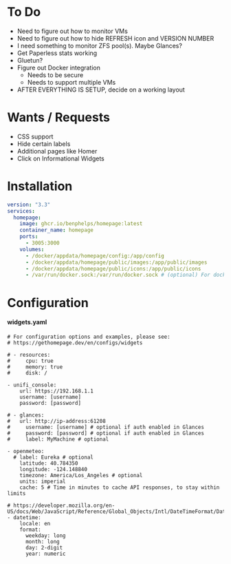 # To Do #

- Need to figure out how to monitor VMs
- Need to figure out how to hide REFRESH icon and VERSION NUMBER
- I need something to monitor ZFS pool(s). Maybe Glances?
- Get Paperless stats working
- Gluetun?
- Figure out Docker integration
	- Needs to be secure
	- Needs to support multiple VMs
- AFTER EVERYTHING IS SETUP, decide on a working layout



# Wants / Requests #

- CSS support
- Hide certain labels
- Additional pages like Homer
- Click on Informational Widgets



# Installation #

```yaml
version: "3.3"
services:
  homepage:
    image: ghcr.io/benphelps/homepage:latest
    container_name: homepage
    ports:
      - 3005:3000
    volumes:
      - /docker/appdata/homepage/config:/app/config
      - /docker/appdata/homepage/public/images:/app/public/images
      - /docker/appdata/homepage/public/icons:/app/public/icons
      - /var/run/docker.sock:/var/run/docker.sock # (optional) For docker integrations
```



# Configuration #

#### widgets.yaml ####

```
# For configuration options and examples, please see:
# https://gethomepage.dev/en/configs/widgets

# - resources:
#     cpu: true
#     memory: true
#     disk: /

- unifi_console:
    url: https://192.168.1.1
    username: [username]
    password: [password]

# - glances:
#   url: http://ip-address:61208
#     username: [username] # optional if auth enabled in Glances
#     password: [password] # optional if auth enabled in Glances
#     label: MyMachine # optional

- openmeteo:
  # label: Eureka # optional
    latitude: 40.784350
    longitude: -124.148840
    timezone: America/Los_Angeles # optional
    units: imperial
    cache: 5 # Time in minutes to cache API responses, to stay within limits

# https://developer.mozilla.org/en-US/docs/Web/JavaScript/Reference/Global_Objects/Intl/DateTimeFormat/DateTimeFormat
- datetime:
    locale: en
    format:
      weekday: long
      month: long
      day: 2-digit
      year: numeric
```

